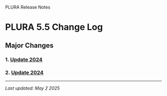 PLURA Release Notes

# PLURA 5.5 Change Log

## Major Changes

### 1. [Update 2024](https://github.com/qubitsec/plura/blob/main/update/v5.5/en/2025.md)

### 2. [Update 2024](https://github.com/qubitsec/plura/blob/main/update/v5.5/en/2024.md)

---

_Last updated: May 2 2025_

